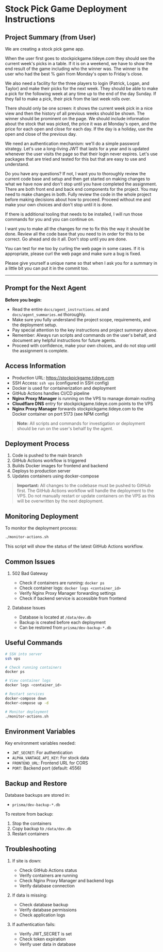 # Stock Pick Game Deployment Instructions

## Project Summary (from User)

We are creating a stock pick game app.

When the user first goes to stockpickgame.tideye.com they should see the current week's picks in a table. If it is on a weekend, we have to show the end result of the game including who the winner was. The winner is the user who had the best % gain from Monday's open to Friday's close.

We also need a facility for the three players to login (Patrick, Logan, and Taylor) and make their picks for the next week. They should be able to make a pick for the following week at any time up to the end of the day Sunday. If they fail to make a pick, their pick from the last week rolls over.

There should only be one screen: it shows the current week pick in a nice view and then the history of all previous weeks should be shown. The winner should be prominent on the page. We should include information about the stock that was picked, the price it was at Monday's open, and the price for each open and close for each day. If the day is a holiday, use the open and close of the previous day.

We need an authentication mechanism: we'll do a simple password strategy. Let's use a long-living JWT that lasts for a year and is updated whenever the user visits the page so that their login never expires. Let's use packages that are tried and tested for this but that are easy to use and understand.

Do you have any questions? If not, I want you to thoroughly review the current code base and setup and then get started on making changes to what we have now and don't stop until you have completed the assignment. There are both front end and back end components for the project. You may need to make changes in both. Fully review the code in the whole project before making decisions about how to proceed. Proceed without me and make your own choices and don't stop until it is done.

If there is additional tooling that needs to be installed, I will run those commands for you and you can continue on.

I want you to make all the changes for me to fix this the way it should be done. Review all the code base that you need to in order for this to be correct. Go ahead and do it all. Don't stop until you are done.

You can test for me too by curling the web page in some cases. If it is appropriate, please curl the web page and make sure a bug is fixed.

Please give yourself a unique name so that when I ask you for a summary in a little bit you can put it in the commit too.

---

## Prompt for the Next Agent

**Before you begin:**

- Read the entire `docs/agent_instructions.md` and `docs/agent_summaries.md` thoroughly.
- Make sure you fully understand the project scope, requirements, and the deployment setup.
- Pay special attention to the key instructions and project summary above.
- Remember: Always run scripts and commands on the user's behalf, and document any helpful instructions for future agents.
- Proceed with confidence, make your own choices, and do not stop until the assignment is complete.

## Access Information

- Production URL: <https://stockpickgame.tideye.com>
- SSH Access: `ssh vps` (configured in SSH config)
- Docker is used for containerization and deployment
- GitHub Actions handles CI/CD pipeline
- **Nginx Proxy Manager** is running on the VPS to manage domain routing
- **Cloudflare DNS** entry for stockpickgame.tideye.com points to the VPS
- **Nginx Proxy Manager** forwards stockpickgame.tideye.com to the Docker container on port 5173 (see NPM config)

> **Note:** All scripts and commands for investigation or deployment should be run on the user's behalf by the agent.

## Deployment Process

1. Code is pushed to the main branch
2. GitHub Actions workflow is triggered
3. Builds Docker images for frontend and backend
4. Deploys to production server
5. Updates containers using docker-compose

> **Important:** All changes to the codebase must be pushed to GitHub first. The GitHub Actions workflow will handle the deployment to the VPS. Do not manually restart or update containers on the VPS as this will be overwritten by the next deployment.

## Monitoring Deployment

To monitor the deployment process:

```bash
./monitor-actions.sh
```

This script will show the status of the latest GitHub Actions workflow.

## Common Issues

1. 502 Bad Gateway
   - Check if containers are running: `docker ps`
   - Check container logs: `docker logs <container_id>`
   - Verify Nginx Proxy Manager forwarding settings
   - Check if backend service is accessible from frontend

2. Database Issues
   - Database is located at `/data/dev.db`
   - Backup is created before each deployment
   - Can be restored from `prisma/dev-backup-*.db`

## Useful Commands

```bash
# SSH into server
ssh vps

# Check running containers
docker ps

# View container logs
docker logs <container_id>

# Restart services
docker-compose down
docker-compose up -d

# Monitor deployment
./monitor-actions.sh
```

## Environment Variables

Key environment variables needed:

- `JWT_SECRET`: For authentication
- `ALPHA_VANTAGE_API_KEY`: For stock data
- `FRONTEND_URL`: Frontend URL for CORS
- `PORT`: Backend port (default: 4556)

## Backup and Restore

Database backups are stored in:

- `prisma/dev-backup-*.db`

To restore from backup:

1. Stop the containers
2. Copy backup to `/data/dev.db`
3. Restart containers

## Troubleshooting

1. If site is down:
   - Check GitHub Actions status
   - Verify containers are running
   - Check Nginx Proxy Manager and backend logs
   - Verify database connection

2. If data is missing:
   - Check database backup
   - Verify database permissions
   - Check application logs

3. If authentication fails:
   - Verify JWT_SECRET is set
   - Check token expiration
   - Verify user data in database
